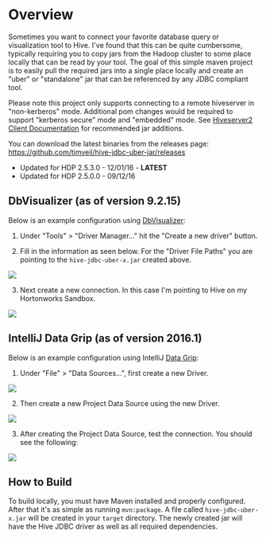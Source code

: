 # Overview
Sometimes you want to connect your favorite database query or visualization tool to Hive. I've found that this can be quite cumbersome, typically requiring you to copy jars from the Hadoop cluster to some place locally that can be read by your tool. The goal of this simple maven project is to easily pull the required jars into a single place locally and create an "uber" or "standalone" jar that can be referenced by any JDBC compliant tool.

Please note this project only supports connecting to a remote hiveserver in "non-kerberos" mode.  Additional pom changes would be required to support "kerberos secure" mode and "embedded" mode.  See [Hiveserver2 Client Documentation](https://cwiki.apache.org/confluence/display/Hive/HiveServer2+Clients#HiveServer2Clients-JDBC) for recommended jar additions.

You can download the latest binaries from the releases page:  https://github.com/timveil/hive-jdbc-uber-jar/releases

* Updated for HDP 2.5.3.0 - 12/01/16 - __LATEST__ 
* Updated for HDP 2.5.0.0 - 09/12/16

## DbVisualizer (as of version 9.2.15)
Below is an example configuration using [DbVisualizer](http://www.dbvis.com/):

1. Under "Tools" > "Driver Manager..." hit the "Create a new driver" button.

2. Fill in the information as seen below.  For the "Driver File Paths" you are pointing to the `hive-jdbc-uber-x.jar` created above.

![](https://github.com/timveil/hive-jdbc-uber-jar/blob/master/images/driver.png)

3. Next create a new connection.  In this case I'm pointing to Hive on my Hortonworks Sandbox.

![](https://github.com/timveil/hive-jdbc-uber-jar/blob/master/images/connection.png)

## IntelliJ Data Grip (as of version 2016.1)
Below is an example configuration using IntelliJ [Data Grip](https://www.jetbrains.com/datagrip/):

1. Under "File" > "Data Sources...", first create a new Driver.

![](https://github.com/timveil/hive-jdbc-uber-jar/blob/master/images/intellij-driver.png)

2. Then create a new Project Data Source using the new Driver.

![](https://github.com/timveil/hive-jdbc-uber-jar/blob/master/images/intellij-connection.png)

3. After creating the Project Data Source, test the connection.  You should see the following:

![](https://github.com/timveil/hive-jdbc-uber-jar/blob/master/images/intellij-connection-test.png)

## How to Build
To build locally, you must have Maven installed and properly configured.  After that it's as simple as running `mvn:package`.  A file called `hive-jdbc-uber-x.jar` will be created in your `target` directory.  The newly created jar will have the Hive JDBC driver as well as all required dependencies.
